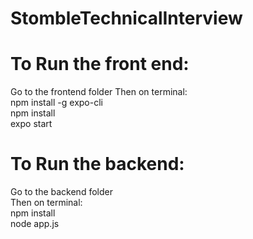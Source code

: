 # StombleTechnicalInterview

# To Run the front end:
Go to the frontend folder
Then on terminal:\
  npm install -g expo-cli\
  npm install\
  expo start

# To Run the backend:
Go to the backend folder\
Then on terminal:\
  npm install\
  node app.js
